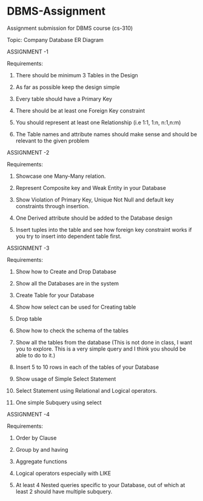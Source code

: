 # DBMS-Assignment
Assignment submission for DBMS course (cs-310)

Topic: Company Database ER Diagram

ASSIGNMENT -1

Requirements:

1) There should be minimum 3 Tables in the Design

2) As far as possible keep the design simple

3) Every table should have a Primary Key

4) There should be at least one Foreign Key constraint

5) You should represent at least one Relationship (i.e 1:1, 1:n, n:1,n:m)

6) The Table names and attribute names should make sense and should be relevant to the given problem


ASSIGNMENT -2

Requirements:

1) Showcase one Many-Many relation.

2) Represent Composite key and Weak Entity in your Database

3) Show Violation of Primary Key, Unique Not Null and default key constraints through insertion.

4) One Derived attribute should be added to the Database design

5) Insert tuples into the table and see how foreign key constraint works if you try to insert into dependent table first.


ASSIGNMENT -3


Requirements:

1) Show how to Create and Drop Database

2) Show all the Databases are in the system

3) Create Table for your Database

4) Show how select can be used for Creating table

5) Drop table

6) Show how to check the schema of the tables

7) Show all the tables from the database (This is not done in class, I want you to explore. This is a very simple query and I   think you should be able to do to it.)

8) Insert 5 to 10 rows in each of the tables of your Database

9) Show usage of Simple Select Statement

10) Select Statement using Relational and Logical operators.

11) One simple Subquery using select


ASSIGNMENT -4


Requirements:

1) Order by Clause

2) Group by and having

3) Aggregate functions

4) Logical operators especially with LIKE

5) At least 4 Nested queries specific to your Database, out of which at least 2 should
have multiple subquery.

